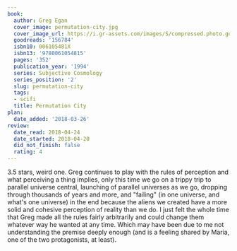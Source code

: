 ```yaml
---
book:
  author: Greg Egan
  cover_image: permutation-city.jpg
  cover_image_url: https://i.gr-assets.com/images/S/compressed.photo.goodreads.com/books/1287341300l/156784._SX98_.jpg
  goodreads: '156784'
  isbn10: 006105481X
  isbn13: '9780061054815'
  pages: '352'
  publication_year: '1994'
  series: Subjective Cosmology
  series_position: '2'
  slug: permutation-city
  tags:
  - scifi
  title: Permutation City
plan:
  date_added: '2018-03-26'
review:
  date_read: 2018-04-24
  date_started: 2018-04-20
  did_not_finish: false
  rating: 4
---
```


3.5 stars, weird one. Greg continues to play with the rules of perception and what perceiving a thing implies, only this time we go on a trippy trip to parallel universe central, launching of parallel universes as we go, dropping through thousands of years and more, and "failing" (in one universe, and what's one universe) in the end because the aliens we created have a more solid and cohesive perception of reality than we do. I just felt the whole time that Greg made all the rules fairly arbitrarily and could change them whatever way he wanted at any time. Which may have been due to me not understanding the premise deeply enough (and is a feeling shared by Maria, one of the two protagonists, at least).
